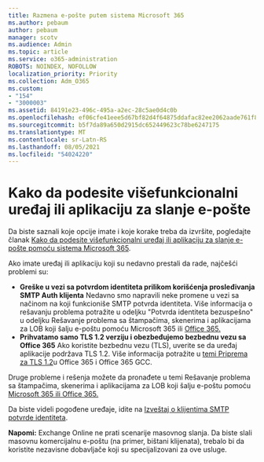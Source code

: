 ```yaml
---
title: Razmena e-pošte putem sistema Microsoft 365
ms.author: pebaum
author: pebaum
manager: scotv
ms.audience: Admin
ms.topic: article
ms.service: o365-administration
ROBOTS: NOINDEX, NOFOLLOW
localization_priority: Priority
ms.collection: Adm_O365
ms.custom:
- "154"
- "3000003"
ms.assetid: 84191e23-496c-495a-a2ec-28c5ae0d4c0b
ms.openlocfilehash: ef06cfe41eee5d67bf82d4f64875ddafac82ee2062aade761f81b906cd428dd5
ms.sourcegitcommit: b5f7da89a650d2915dc652449623c78be6247175
ms.translationtype: MT
ms.contentlocale: sr-Latn-RS
ms.lasthandoff: 08/05/2021
ms.locfileid: "54024220"
---
```

# <a name="set-up-a-multifunction-device-or-application-to-send-email"></a>Kako da podesite višefunkcionalni uređaj ili aplikaciju za slanje e-pošte

Da biste saznali koje opcije imate i koje korake treba da izvršite, pogledajte članak [Kako da podesite višefunkcionalni uređaj ili aplikaciju za slanje e-pošte pomoću sistema Microsoft 365](/Exchange/mail-flow-best-practices/how-to-set-up-a-multifunction-device-or-application-to-send-email-using-microsoft-365-or-office-365).
  
Ako imate uređaj ili aplikaciju koji su nedavno prestali da rade, najčešći problemi su:

- **Greške u vezi sa potvrdom identiteta prilikom korišćenja prosleđivanja SMTP Auth klijenta** Nedavno smo napravili neke promene u vezi sa načinom na koji funkcioniše SMTP potvrda identiteta. Više informacija o rešavanju problema potražite u odeljku "Potvrda identiteta bezuspešno" u odeljku Rešavanje problema sa štampačima, skenerima i aplikacijama za LOB koji šalju e-poštu pomoću Microsoft 365 ili [Office 365.](/Exchange/mail-flow-best-practices/fix-issues-with-printers-scanners-and-lob-applications-that-send-email-using-off#error-authentication-unsuccessful)
- **Prihvatamo samo TLS 1.2 verziju i obezbeđujemo bezbednu vezu sa Office 365** Ako koristite bezbednu vezu (TLS), uverite se da uređaj aplikacije podržava TLS 1.2. Više informacija potražite u [temi Priprema za TLS 1.2](/microsoft-365/compliance/prepare-tls-1.2-in-office-365)u Office 365 i Office 365 GCC.
 
Druge probleme i rešenja možete da pronađete u temi Rešavanje problema sa štampačima, skenerima i aplikacijama za LOB koji šalju e-poštu pomoću [Microsoft 365 ili Office 365.](/Exchange/mail-flow-best-practices/fix-issues-with-printers-scanners-and-lob-applications-that-send-email-using-off)

Da biste videli pogođene uređaje, idite na [Izveštaj o klijentima SMTP potvrde identiteta](https://protection.office.com/mailflow/dashboard).

**Napomi:** Exchange Online ne prati scenarije masovnog slanja. Da biste slali masovnu komercijalnu e-poštu (na primer, bištani klijenata), trebalo bi da koristite nezavisne dobavljače koji su specijalizovani za ove usluge.
